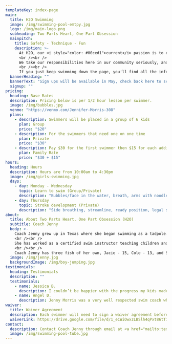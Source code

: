 ```yaml
---
templateKey: index-page
main:
  title: H2O Swimming
  image: /img/swimming-pool-emtpy.jpg
  logo: /img/main-logo.png
  subheading: Two Parts Heart, One Part Obsession
  mainpitch:
    title: Safety - Technique - Fun 
    description: >-
      At H2O, our <i style="color: #00ced1">current</i> passion is to equip our swimmers the skills required for them to love and safely enjoy the water for the rest of their lives! As swim is a sport for individuals, we cater to the needs of each student and are experienced teaching all ages, levels, and personality types. Our family owned and operated company prioritizes safety, and with 7 years of USA certified practice under our swim caps, we cover correct form and technique to build safe, effective habits. 
      <br /><br />
      We take our responsibilities here in our community seriously, and we adore the relationships that come out of having this opportunity to connect with each of our swim families. 
      <br /><br />
      If you just keep swimming down the page, you'll find all the information needed to start with this school of fish.
  bannerHeading: ""
  bannerText: "Sign ups will be available in May, check back here to schedule lessons!"
  signup: ""
pricing:
  heading: Base Rates
  description: Pricing below is per 1/2 hour lesson per swimmer.
  image: /img/bubbles.jpg
  venmo: "https://venmo.com/Jennifer-Morris-308"
  plans:
    - description: Swimmers will be placed in a group of 6 kids
      plan: Group
      price: "$20"
    - description: For the swimmers that need one on one time
      plan: Private
      price: "$30"
    - description: Pay $30 for the first swimmer then $15 for each additional sibling (must be siblings)
      plan: Family Rate
      price: "$30 + $15"
hours:
  heading: Hours
  description: Hours are from 10:00am to 4:30pm
  image: /img/girls-swimming.jpg
  days:
    - day: Monday - Wednesday
      topic: Learn to swim (Group/Private)
      description: "Bubbles/face in the water, breath, arms with noodle, legs with kickboard"
    - day: Thursday
      topic: Stroke development (Private)
      description: "Side breathing, streamline, ready position, legal stroke, flip turns"
about:
  title: About Two Parts Heart, One Part Obsession (H2O)
  subtitle: Coach Jenny
  body: >-
    Coach Jenny grew up in Texas where she began swimming as a tadpole. She continued her swim career all the way through high school where she played water polo and was on the dive team for Sterling High School. She moved with her family to Kingwood Texas in 2012 and had her first experience with NWAL with the Forest Cove Frogs, where her children were swimmers. She began coaching at NEHA and then coached the Tidal Wave team for Blue Tide Aquatics in 2015, both year round USA competition teams.
    <br /><br />
    She has worked as a certified swim instructor teaching children and adults to swim at the YMCA in Kingwood. She also developed and started a program while there for home schooled swimming families, under the instruction of Kim Kelly and co coach Jan Preston. She was responsible for instruction groups of kids from beginners to advance, both stroke development and technique as well as water safety. Coach Jenny also taught private lessons in the community for both learn to swim and stroke improvement. Her credentials include USA swim, SI and CPR certified. She finds such joy in watching swimmers meet their own goals and expectations, while bringing excitement and fun to the kids.
    <br /><br />
    Coach Jenny has three fish of her own, Jacie - 15, Cole - 13, and Sadie - 9. They are all excited to be here in Utah to enjoy and adapt in their new community. She hopes her passion for the sport of swimming will show through to the swimmers and parents.
  image: /img/jenny.jpg
  backgroundImage: /img/boy-jumping.jpg
testimonials:
  heading: Testimonials
  description: ""
  testimonials:
    - name: Jessica B.
      description: I couldn’t be happier with the progress my kids made with Coach Jenny. She met my kids where they were and taught them what they needed to know to be water safe. I had complete beginners work with her and kids who have some basics, but nothing more. She was able to work with each of them to start and to excel their swimming skills. I have one child who is tough to crack and Coach Jenny did! She made my kids feel comfortable in the water and to love it. It’s been a year since we took lessons from her and my kids still ask to swim with Coach Jenny. We couldn’t have asked for a better swimming experience.
    - name: Angel D.
      description: Jenny Morris was a very well respected swim coach when we joined the South Woodland Hills Wahoos in Kingwood Texas.  It was the first year that our children had been apart of a swim team and we were anxious if our child would stick with the program.  Our daughter immediately took to Jenny and her methods of teaching a younger child the basics of swimming.  After the first year of swim team, we then approached Jenny about private lessons to give our daughter a leg up on the next swim season.  We saw huge improvements with her strokes and confidence in the water. We would highly recommend Jenny Morris to anyone as a swim coach and personal swim lessons.
waiver:
  title: Waiver Agreement
  description: Each swimmer will need to sign a waiver agreement before beginning lessons
  waiverLink: https://drive.google.com/file/d/1_eCWiOwxzLBSlh4qPxt86tTiI_51YHyr/view?usp=sharing
contact:
  description: Contact Coach Jenny through email at <a href="mailto:texascoachH2O@gmail.com">texascoachH2O@gmail.com</a>
  image: /img/swimming-pool-tube.jpg
---
```

